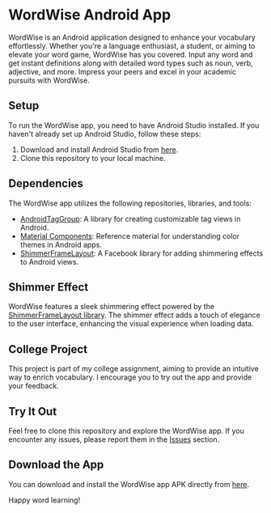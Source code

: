 # WordWise Android App

WordWise is an Android application designed to enhance your vocabulary effortlessly. Whether you're a language enthusiast, a student, or aiming to elevate your word game, WordWise has you covered. Input any word and get instant definitions along with detailed word types such as noun, verb, adjective, and more. Impress your peers and excel in your academic pursuits with WordWise.

## Setup

To run the WordWise app, you need to have Android Studio installed. If you haven't already set up Android Studio, follow these steps:

1. Download and install Android Studio from [here](https://developer.android.com/studio).
2. Clone this repository to your local machine.

## Dependencies

The WordWise app utilizes the following repositories, libraries, and tools:

- [AndroidTagGroup](https://github.com/2dxgujun/AndroidTagGroup.git): A library for creating customizable tag views in Android.
- [Material Components](https://github.com/material-components/material-components-android/blob/f2ccc116ea2ada7bcb48ce7388a6c927497b25f3/docs/theming/Color.md): Reference material for understanding color themes in Android apps.
- [ShimmerFrameLayout](https://github.com/facebook/shimmer-android): A Facebook library for adding shimmering effects to Android views.

## Shimmer Effect

WordWise features a sleek shimmering effect powered by the [ShimmerFrameLayout library](https://github.com/facebook/shimmer-android). The shimmer effect adds a touch of elegance to the user interface, enhancing the visual experience when loading data.

## College Project

This project is part of my college assignment, aiming to provide an intuitive way to enrich vocabulary. I encourage you to try out the app and provide your feedback.

## Try It Out

Feel free to clone this repository and explore the WordWise app. If you encounter any issues, please report them in the [Issues](https://github.com/dipsambhavani/WordWise/issues) section.

## Download the App

You can download and install the WordWise app APK directly from [here](https://drive.google.com/uc?export=download&id1vzVq30FVDbNYPVL4hBS8FiOJJYZw7Z9M).

Happy word learning!
